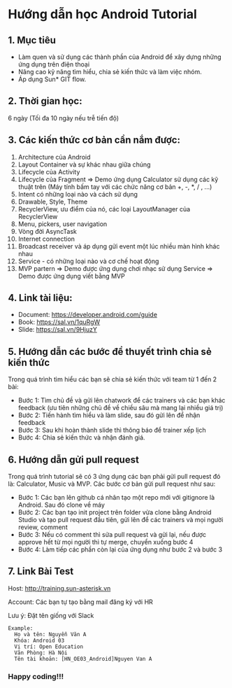 # Hướng dẫn học Android Tutorial

## 1. Mục tiêu
- Làm quen và sử dụng các thành phần của Android để xây dựng những ứng dụng trên điện thoại
- Nâng cao kỹ năng tìm hiểu, chia sẻ kiến thức và làm việc nhóm.
- Áp dụng Sun* GIT flow.

## 2. Thời gian học:
6 ngày (Tối đa 10 ngày nếu trễ tiến độ)

## 3. Các kiến thức cơ bản cần nắm được:
1. Architecture của Android
2. Layout Container và sự khác nhau giữa chúng
3. Lifecycle của Activity
4. Lifecycle của Fragment
    => Demo ứng dụng Calculator sử dụng các kỹ thuật trên (Máy tính bấm tay với các chức năng cơ bản +, -, *, / , ...)
5. Intent có những loại nào và cách sử dụng
6. Drawable, Style, Theme
7. RecyclerView, ưu điểm của nó, các loại LayoutManager của RecyclerView
8. Menu, pickers, user navigation
9. Vòng đời AsyncTask
10. Internet connection
11. Broadcast receiver và áp dụng gửi event một lúc nhiều màn hình khác nhau
12. Service - có những loại nào và cơ chế hoạt động
13. MVP partern
     => Demo được ứng dụng chơi nhạc sử dụng Service
     => Demo được ứng dụng viết bằng MVP
     
## 4. Link tài liệu:
* Document: https://developer.android.com/guide
* Book: https://sal.vn/1quRgW
* Slide: https://sal.vn/9HjuzY 

## 5. Hướng dẫn các bước để thuyết trình chia sẻ kiến thức
Trong quá trình tìm hiểu các bạn sẽ chia sẻ kiến thức với team từ 1 đến 2 bài:
* Bước 1: Tìm chủ đề và gửi lên chatwork để các trainers và các bạn khác feedback (ưu tiên những chủ đề về chiều sâu mà mang lại nhiều giá trị)
* Bước 2: Tiến hành tìm hiểu và làm slide, sau đó gửi lên để nhận feedback
* Bước 3: Sau khi hoàn thành slide thì thông báo để trainer xếp lịch
* Bước 4: Chia sẻ kiến thức và nhận đánh giá.

## 6. Hướng dẫn gửi pull request
Trong quá trình tutorial sẽ có 3 ứng dụng các bạn phải gửi pull request đó là: Calculator, Music và MVP. Các bước cơ bản gửi pull request như sau:
* Bước 1: Các bạn lên github cá nhân tạo một repo mới với gitignore là Android. Sau đó clone về máy
* Bước 2: Các bạn tạo init project trên folder vừa clone bằng Android Studio và tạo pull request đầu tiên, gửi lên để các trainers và mọi người review, comment
* Bước 3: Nếu có comment thì sửa pull request và gửi lại, nếu được approve hết từ mọi người thì tự merge, chuyển xuống bước 4
* Bước 4: Làm tiếp các phần còn lại của ứng dụng như bước 2 và bước 3

## 7. Link Bài Test
Host: http://training.sun-asterisk.vn

Account: Các bạn tự tạo bằng mail đăng ký với HR

Lưu ý: Đặt tên giống với Slack
```
Example:
  Họ và tên: Nguyễn Văn A
  Khóa: Android 03
  Vị trí: Open Education
  Văn Phòng: Hà Nội
  Tên tài khoản: [HN_OE03_Android]Nguyen Van A
```
### Happy coding!!!
